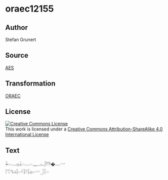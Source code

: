# oraec12155

## Author

Stefan Grunert

## Source

[AES](https://github.com/simondschweitzer/aes)

## Transformation

[ORAEC](https://oraec.github.io/)

## License

<a rel="license" href="http://creativecommons.org/licenses/by-sa/4.0/"><img alt="Creative Commons License" style="border-width:0" src="https://i.creativecommons.org/l/by-sa/4.0/88x31.png" /></a><br />This work is licensed under a <a rel="license" href="http://creativecommons.org/licenses/by-sa/4.0/">Creative Commons Attribution-ShareAlike 4.0 International License</a>

## Text

𓇓𓏏𓂋𓐍𓏇𓏏𓂋𓏏𓈖𓂜𓋴𓇥�𓂋𓎡<br>
𓍛𓅿𓃒𓆼𓏏𓏐𓆼𓏊𓆼𓐍𓏏𓎟𓃀𓇜𓏏<br>
